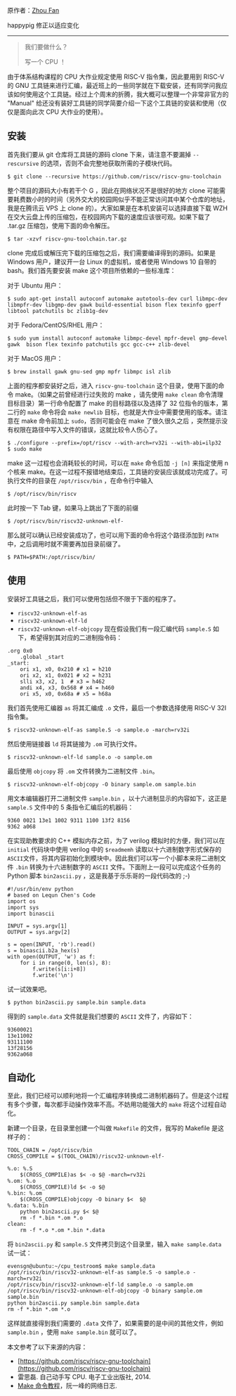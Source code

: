 原作者：[Zhou Fan](https://github.com/Evensgn)

happypig 修正以适应变化

<hr>

> 我们要做什么？
>
> 写一个 CPU ！

由于体系结构课程的 CPU 大作业规定使用 RISC-V 指令集，因此要用到 RISC-V 的 GNU 工具链来进行汇编，最近班上的一些同学就在下载安装，还有同学问我应该如何使用这个工具链。经过上个周末的折腾，我大概可以整理一个非常非官方的 "Manual" 给还没有装好工具链的同学简要介绍一下这个工具链的安装和使用（仅仅是面向此次 CPU 大作业的使用）。

## 安装

首先我们要从 git 仓库将工具链的源码 clone 下来，请注意不要漏掉 `--rescursive` 的选项，否则不会完整地获取所需的子模块代码。
```
$ git clone --recursive https://github.com/riscv/riscv-gnu-toolchain
```
整个项目的源码大小有若干个 G ，因此在网络状况不是很好的地方 clone 可能需要耗费数小时的时间（另外交大的校园网似乎不能正常访问其中某个仓库的地址，我是在腾讯云 VPS 上 clone 的）。大家如果是在本机安装可以选择直接下载 WZH 在交大云盘上传的压缩包，在校园网内下载的速度应该很可观。如果下载了 .tar.gz 压缩包，使用下面的命令解压。
```
$ tar -xzvf riscv-gnu-toolchain.tar.gz
```
clone 完成后或解压完下载的压缩包之后，我们需要编译得到的源码。如果是 Windows 用户，建议开一台 Linux 的虚拟机，或者使用 Windows 10 自带的 bash。我们首先要安装 make 这个项目所依赖的一些标准库：

对于 Ubuntu 用户：
```
$ sudo apt-get install autoconf automake autotools-dev curl libmpc-dev libmpfr-dev libgmp-dev gawk build-essential bison flex texinfo gperf libtool patchutils bc zlib1g-dev
```
对于 Fedora/CentOS/RHEL 用户：
```
$ sudo yum install autoconf automake libmpc-devel mpfr-devel gmp-devel gawk  bison flex texinfo patchutils gcc gcc-c++ zlib-devel
```
对于 MacOS 用户：
```
$ brew install gawk gnu-sed gmp mpfr libmpc isl zlib
```
上面的程序都安装好之后，进入 `riscv-gnu-toolchain` 这个目录，使用下面的命令 make。（如果之前曾经进行过失败的 make ，请先使用 `make clean` 命令清理目标目录）第一行命令配置了 make 的目标路径以及选择了 32 位指令的版本，第二行的 `make` 命令将会 `make newlib` 目标，也就是大作业中需要使用的版本。请注意在 make 命令前加上 `sudo`，否则可能会在 make 了很久很久之后 ，突然提示没有权限在路径中写入文件的错误，这就比较令人伤心了。
```
$ ./configure --prefix=/opt/riscv --with-arch=rv32i --with-abi=ilp32
$ sudo make
```
make 这一过程也会消耗较长的时间，可以在 `make` 命令后加 `-j [n]` 来指定使用 n 个核来 make。在这一过程不报错地结束后，工具链的安装应该就成功完成了。可执行文件的目录在 `/opt/riscv/bin` ，在命令行中输入
```
$ /opt/riscv/bin/riscv
```
此时按一下 Tab 键，如果马上跳出了下面的前缀
```
$ /opt/riscv/bin/riscv32-unknown-elf-
```
那么就可以确认已经安装成功了，也可以用下面的命令将这个路径添加到 `PATH` 中，之后调用时就不需要再加目录前缀了。
```
$ PATH=$PATH:/opt/riscv/bin/
```

## 使用

安装好工具链之后，我们可以使用包括但不限于下面的程序了。

* `riscv32-unknown-elf-as`
* `riscv32-unknown-elf-ld`
* `riscv32-unknown-elf-objcopy`
现在假设我们有一段汇编代码 `sample.S` 如下，希望得到其对应的二进制指令码：
```
.org 0x0
 	.global _start
_start:
	ori x1, x0, 0x210 # x1 = h210
	ori x2, x1, 0x021 # x2 = h231
	slli x3, x2, 1  # x3 = h462
	andi x4, x3, 0x568 # x4 = h460
	ori x5, x0, 0x68a # x5 = h68a
```
我们首先使用汇编器 `as` 将其汇编成 `.o` 文件，最后一个参数选择使用 RISC-V 32I 指令集。
```
$ riscv32-unknown-elf-as sample.S -o sample.o -march=rv32i
```
然后使用链接器 `ld` 将其链接为 `.om` 可执行文件。
```
$ riscv32-unknown-elf-ld sample.o -o sample.om
```
最后使用 `objcopy` 将 `.om` 文件转换为二进制文件 `.bin`。
```
$ riscv32-unknown-elf-objcopy -O binary sample.om sample.bin
```
用文本编辑器打开二进制文件 `sample.bin` ，以十六进制显示的内容如下，这正是 `sample.S` 文件中的 5 条指令汇编后的机器码：
```
9360 0021 13e1 1002 9311 1100 13f2 8156
9362 a068
```
在实现助教要求的 C++ 模拟内存之前，为了 verilog 模拟时的方便，我们可以在 `initial` 代码块中使用 verilog 中的 `$readmemh` 读取以十六进制数字形式保存的 `ASCII`文件，将其内容初始化到模块中。因此我们可以写一个小脚本来将二进制文件 `.bin` 转换为十六进制数字的 `ASCII` 文件。下面附上一段可以完成这个任务的 Python 脚本 `bin2ascii.py` ，这是我基于乐乐哥的一段代码改的 ;-)
```
#!/usr/bin/env python
# based on Lequn Chen's Code
import os
import sys
import binascii

INPUT = sys.argv[1]
OUTPUT = sys.argv[2]

s = open(INPUT, 'rb').read()
s = binascii.b2a_hex(s)
with open(OUTPUT, 'w') as f:
    for i in range(0, len(s), 8):
        f.write(s[i:i+8])
        f.write('\n')
```
试一试效果吧。
```
$ python bin2ascii.py sample.bin sample.data
```
得到的 `sample.data` 文件就是我们想要的 	`ASCII` 文件了，内容如下：
```
93600021
13e11002
93111100
13f28156
9362a068
```

## 自动化

至此，我们已经可以顺利地将一个汇编程序转换成二进制机器码了。但是这个过程有多个步骤，每次都手动操作效率不高。不妨用功能强大的 `make` 将这个过程自动化。

新建一个目录，在目录里创建一个叫做 `Makefile` 的文件，我写的 Makefile 是这样子的：
```
TOOL_CHAIN = /opt/riscv/bin
CROSS_COMPILE = $(TOOL_CHAIN)/riscv32-unknown-elf-

%.o: %.S
	$(CROSS_COMPILE)as $< -o $@ -march=rv32i
%.om: %.o
	$(CROSS_COMPILE)ld $< -o $@
%.bin: %.om
	$(CROSS_COMPILE)objcopy -O binary $<  $@
%.data: %.bin
	python bin2ascii.py $< $@
	rm -f *.bin *.om *.o
clean:
	rm -f *.o *.om *.bin *.data
```
将 `bin2ascii.py` 和 `sample.S` 文件拷贝到这个目录里，输入 `make sample.data` 试一试：
```
evensgn@ubuntu:~/cpu_testroom$ make sample.data
/opt/riscv/bin/riscv32-unknown-elf-as sample.S -o sample.o -march=rv32i
/opt/riscv/bin/riscv32-unknown-elf-ld sample.o -o sample.om
/opt/riscv/bin/riscv32-unknown-elf-objcopy -O binary sample.om  sample.bin
python bin2ascii.py sample.bin sample.data
rm -f *.bin *.om *.o
```
这样就直接得到我们需要的 `.data` 文件了，如果需要的是中间的其他文件，例如 `sample.bin` ，使用 `make sample.bin` 就可以了。

本文参考了以下来源的内容：

* [https://github.com/riscv/riscv-gnu-toolchain](https://github.com/riscv/riscv-gnu-toolchain)
* 雷思磊. 自己动手写 CPU. 电子工业出版社, 2014.
* [Make 命令教程](http://www.ruanyifeng.com/blog/2015/02/make.html)，阮一峰的网络日志.